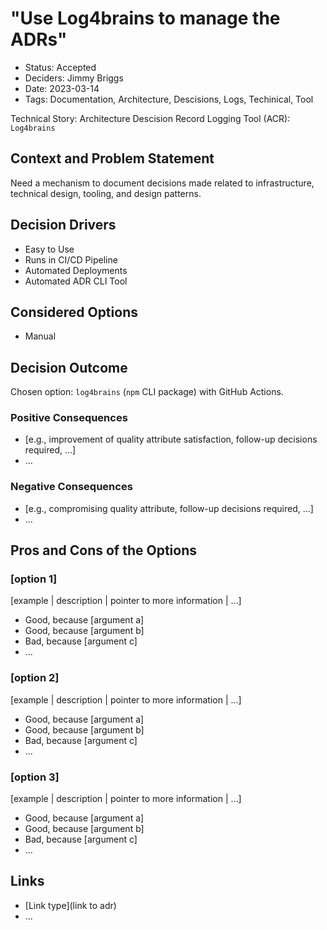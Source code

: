 # "Use Log4brains to manage the ADRs"

- Status: Accepted
- Deciders: Jimmy Briggs
- Date: 2023-03-14
- Tags: Documentation, Architecture, Descisions, Logs, Techinical, Tool

Technical Story: Architecture Descision Record Logging Tool (ACR): `Log4brains`

## Context and Problem Statement

Need a mechanism to document decisions made related to infrastructure,
technical design, tooling, and design patterns.

## Decision Drivers

- Easy to Use
- Runs in CI/CD Pipeline
- Automated Deployments
- Automated ADR CLI Tool

## Considered Options

- Manual

## Decision Outcome

Chosen option: `log4brains` (`npm` CLI package) with GitHub Actions.

### Positive Consequences

- [e.g., improvement of quality attribute satisfaction, follow-up decisions required, …]
- …

### Negative Consequences <!-- optional -->

- [e.g., compromising quality attribute, follow-up decisions required, …]
- …

## Pros and Cons of the Options <!-- optional -->

### [option 1]

[example | description | pointer to more information | …] <!-- optional -->

- Good, because [argument a]
- Good, because [argument b]
- Bad, because [argument c]
- … <!-- numbers of pros and cons can vary -->

### [option 2]

[example | description | pointer to more information | …] <!-- optional -->

- Good, because [argument a]
- Good, because [argument b]
- Bad, because [argument c]
- … <!-- numbers of pros and cons can vary -->

### [option 3]

[example | description | pointer to more information | …] <!-- optional -->

- Good, because [argument a]
- Good, because [argument b]
- Bad, because [argument c]
- … <!-- numbers of pros and cons can vary -->

## Links <!-- optional -->

- [Link type](link to adr) <!-- example: Refined by [xxx](yyyymmdd-xxx.md) -->
- … <!-- numbers of links can vary -->
